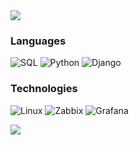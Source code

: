 
<img class="animated-gif" src="https://github.com/luizronzani/luizronzani/blob/main/profile.gif">


### Languages

![SQL](https://img.shields.io/badge/-SQL-000?&logo=MySQL)
![Python](https://img.shields.io/badge/-Python-000?&logo=Python)
![Django](https://img.shields.io/badge/-Django-000?&logo=Django&logoColor=007396)


### Technologies

![Linux](https://img.shields.io/badge/-Linux-000?&logo=Linux)
![Zabbix](https://img.shields.io/badge/-Zabbix-000?&logo=Zabbix)
![Grafana](https://img.shields.io/badge/-Grafana-000?&logo=Grafana)



<a href="https://github.com/luizronzani/luizronzani">
  <img align="center" src="https://github-readme-stats.vercel.app/api/top-langs/?username=luizronzani&hide=java,html,tex&title_color=ffffff&text_color=c9cacc&icon_color=2bbc8a&bg_color=1d1f21&langs_count=3" />
</a>


